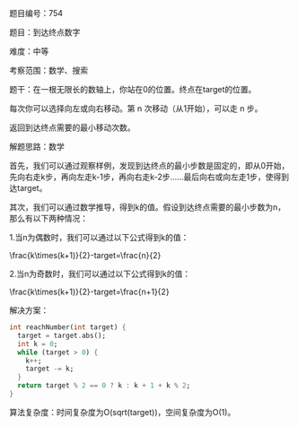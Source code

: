 题目编号：754

题目：到达终点数字

难度：中等

考察范围：数学、搜索

题干：在一根无限长的数轴上，你站在0的位置。终点在target的位置。

每次你可以选择向左或向右移动。第 n 次移动（从1开始），可以走 n 步。

返回到达终点需要的最小移动次数。

解题思路：数学

首先，我们可以通过观察样例，发现到达终点的最小步数是固定的，即从0开始，先向右走k步，再向左走k-1步，再向右走k-2步……最后向右或向左走1步，使得到达target。

其次，我们可以通过数学推导，得到k的值。假设到达终点需要的最小步数为n，那么有以下两种情况：

1.当n为偶数时，我们可以通过以下公式得到k的值：

\frac{k\times(k+1)}{2}-target=\frac{n}{2}

2.当n为奇数时，我们可以通过以下公式得到k的值：

\frac{k\times(k+1)}{2}-target=\frac{n+1}{2}

解决方案：

```dart
int reachNumber(int target) {
  target = target.abs();
  int k = 0;
  while (target > 0) {
    k++;
    target -= k;
  }
  return target % 2 == 0 ? k : k + 1 + k % 2;
}
```

算法复杂度：时间复杂度为O(sqrt(target))，空间复杂度为O(1)。